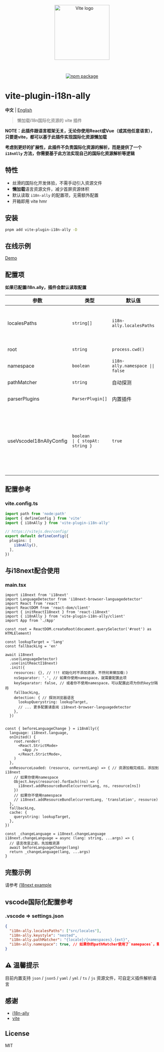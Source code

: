 
<p align="center">
  <a href="https://vitejs.dev" target="_blank" rel="noopener noreferrer">
    <img width="180" src="https://vitejs.dev/logo.svg" alt="Vite logo" />
  </a>
</p>
<br/>
<p align="center">
  <a href="https://npmjs.com/package/vite-plugin-i18n-ally"><img src="https://img.shields.io/npm/v/vite-plugin-i18n-ally.svg" alt="npm package"></a>
</p>


# vite-plugin-i18n-ally

**中文** | [English](./README.md)

> 懒加载i18n国际化资源的 vite 插件

**NOTE：此插件跟语言框架无关，无论你使用React或Vue（或其他任意语言），只要是vite，都可以基于此插件实现国际化资源懒加载**

**考虑到更好的扩展性，此插件不负责国际化资源的解析，而是提供了一个 `i18nAlly` 方法，你需要基于此方法实现自己的国际化资源解析等逻辑**

## 特性

- 丝滑的国际化开发体验，不需手动引入资源文件
- **懒加载**语言资源文件，减少首屏资源体积
- 默认读取 `i18n-ally` 的配置项，无需额外配置
- 开箱即用 vite hmr

## 安装

```bash
pnpm add vite-plugin-i18n-ally -D
```

## 在线示例
[Demo](https://hemengke1997.github.io/vite-plugin-i18n-ally/)


## 配置项

**如果已配置i18n.ally，插件会默认读取配置**

| 参数                    | 类型                                    | 默认值                           | 描述                                                             |
| ----------------------- | --------------------------------------- | -------------------------------- | ---------------------------------------------------------------- |
| localesPaths            | `string[]`                              | `i18n-ally.localesPaths`         | 存放语言资源的目录地址，相对于 `root`                            |
| root                    | `string`                                | `process.cwd()`                  | 项目根路径                                                       |
| namespace               | `boolean`                               | `i18n-ally.namespace \|\| false` | 是否启用命名空间                                                 |
| pathMatcher             | `string`                                | 自动探测                         | 资源文件匹配规则                                                 |
| parserPlugins           | `ParserPlugin[]`                        | 内置插件                         | 资源文件解析插件                                                 |
| useVscodeI18nAllyConfig | `boolean         \| { stopAt: string }` | `true`                           | 是否自动使用i18n配置项，如果传入stopAt，则会在指定的目录停止探测 |

## 配置参考

### vite.config.ts
```ts
import path from 'node:path'
import { defineConfig } from 'vite'
import { i18nAlly } from 'vite-plugin-i18n-ally'

// https://vitejs.dev/config/
export default defineConfig({
  plugins: [
    i18nAlly(),
  ],
})
```

## 与i18next配合使用

### main.tsx
```tsx
import i18next from 'i18next'
import LanguageDetector from 'i18next-browser-languagedetector'
import React from 'react'
import ReactDOM from 'react-dom/client'
import { initReactI18next } from 'react-i18next'
import { i18nAlly } from 'vite-plugin-i18n-ally/client'
import App from './App'

const root = ReactDOM.createRoot(document.querySelector('#root') as HTMLElement)

const lookupTarget = 'lang'
const fallbackLng = 'en'

await i18next
  .use(LanguageDetector)
  .use(initReactI18next)
  .init({
    resources: {}, // !!! 初始化时不添加资源，不然何来懒加载:)
    nsSeparator: '.', // 如果你使用namespace，就需要配置此项
    keySeparator: false, // 或者你不使用namespace，可以配置此项为你的key分隔符
    fallbackLng,
    detection: { // 探测浏览器语言
      lookupQuerystring: lookupTarget,
      // ... 更多配置请查阅 i18next-browser-languagedetector
    },
  })


const { beforeLanguageChange } = i18nAlly({
  language: i18next.language,
  onInited() {
    root.render(
      <React.StrictMode>
        <App />
      </React.StrictMode>,
    )
  },
  onResourceLoaded: (resource, currentLang) => { // 资源加载完成后，添加到i18next
    // 如果你使用namespace
    Object.keys(resource).forEach((ns) => {
      i18next.addResourceBundle(currentLang, ns, resource[ns])
    })
    // 如果你不使用namespace
    // i18next.addResourceBundle(currentLang, 'translation', resource)
  },
  fallbackLng,
  cache: {
    querystring: lookupTarget,
  },
})

const _changeLanguage = i18next.changeLanguage
i18next.changeLanguage = async (lang: string, ...args) => {
  // 语言改变之前，先加载资源
  await beforeLanguageChange(lang)
  return _changeLanguage(lang, ...args)
}
```

## 完整示例
请参考 [i18next example](./playground/spa/src/main.tsx)

## vscode国际化配置参考

### .vscode => settings.json
``` json
{
  "i18n-ally.localesPaths": ["src/locales"],
  "i18n-ally.keystyle": "nested",
  "i18n-ally.pathMatcher": "{locale}/{namespaces}.{ext}",
  "i18n-ally.namespace": true, // 如果你的pathMatcher使用了`namepaces`，需要开启此配置
}
```


## ⚠️ 温馨提示

目前内置支持 `json` / `json5` / `yaml` / `yml` / `ts` / `js` 资源文件，可自定义插件解析语言

## 感谢

- [i18n-ally](https://github.com/lokalise/i18n-ally)
- [vite](https://github.com/vitejs/vite)

## License

MIT
